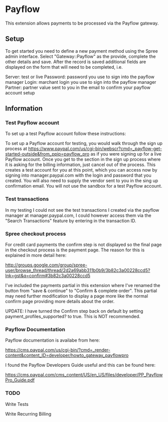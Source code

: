 # Payflow

This extension allows payments to be processed via the Payflow gateway.

## Setup

To get started you need to define a new payment method using the Spree admin interface.
Select "Gateway::Payflow" as the provide, complete the other details and save. After the
record is saved additional fields are displayed on the form that will need to be completed, i.e.

Server: test or live
Password: password you use to sign into the payflow manager
Login: marchant login you use to sign into the payflow manager
Partner: partner value sent to you in the email to confirm your payflow account setup

## Information

### Test Payflow account

To set up a test Payflow account follow these instructions:

To set up a Payflow account for testing, you would walk through the sign up process at
https://www.paypal.com/us/cgi-bin/webscr?cmd=_payflow-get-started-outside&from_ppip=payflow_pro as
if you were signing up for a live Payflow account. Once you get to the section in the sign up process
where it is asking for the billing information, just cancel out of the process. This creates a test
account for you at this point, which you can access now by signing into manager.paypal.com with the
login and password that you created. You will also need to supply the vendor sent to you in the
sing up confirmation email. You will not use the sandbox for a test Payflow account.

### Test transactions

In my testing I could not see the test transactions I created via the payflow manager at
manager.paypal.com, I could however access them via the "Search Transactions" feature by entering
in the transaction ID.

### Spree checkout process

For credit card payments the confirm step is not displayed so the final page in the checkout
process is the payment page. The reason for this is explained in more detail here:

http://groups.google.com/group/spree-user/browse_thread/thread/2d2a69abb311b0b9/3b82c3a00228ccd5?lnk=gst&q=confirm#3b82c3a00228ccd5

I've included the payments partial in this extension where I've renamed the button from
"save & continue" to "Confirm & complete order". This partial may need further modification
to display a page more like the normal confirm page providing more details about the order.

UPDATE: I have turned the Confirm step back on default by setting payment_profiles_supported? to true. This is NOT recommended.

### Payflow Documentation

Payflow documentation is availabe from here:

https://cms.paypal.com/us/cgi-bin/?cmd=_render-content&content_ID=developer/howto_gateway_payflowpro

I found the Payflow Developers Guide useful and this can be found here:

https://cms.paypal.com/cms_content/US/en_US/files/developer/PP_PayflowPro_Guide.pdf

### TODO

Write Tests

Write Recurring Billing
